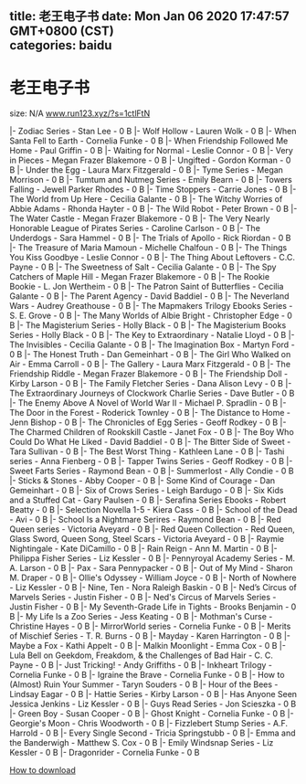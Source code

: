 
title: 老王电子书
date: Mon Jan 06 2020 17:47:57 GMT+0800 (CST)    
categories: baidu
---

# 老王电子书
size: N/A
 www.run123.xyz/?s=1ctlFtN
 
|- Zodiac Series - Stan Lee - 0 B
|- Wolf Hollow - Lauren Wolk - 0 B
|- When Santa Fell to Earth - Cornelia Funke - 0 B
|- When Friendship Followed Me Home - Paul Griffin - 0 B
|- Waiting for Normal  - Leslie Connor - 0 B
|- Very in Pieces - Megan Frazer Blakemore - 0 B
|- Ungifted - Gordon Korman - 0 B
|- Under the Egg - Laura Marx Fitzgerald - 0 B
|- Tyme Series - Megan Morrison - 0 B
|- Tumtum and Nutmeg Series - Emily Bearn - 0 B
|- Towers Falling - Jewell Parker Rhodes - 0 B
|- Time Stoppers - Carrie Jones - 0 B
|- The World from Up Here - Cecilia Galante - 0 B
|- The Witchy Worries of Abbie Adams - Rhonda Hayter - 0 B
|- The Wild Robot - Peter Brown - 0 B
|- The Water Castle - Megan Frazer Blakemore - 0 B
|- The Very Nearly Honorable League of Pirates Series - Caroline Carlson - 0 B
|- The Underdogs - Sara Hammel - 0 B
|- The Trials of Apollo - Rick Riordan - 0 B
|- The Treasure of Maria Mamoun - Michelle Chalfoun - 0 B
|- The Things You Kiss Goodbye - Leslie Connor - 0 B
|- The Thing About Leftovers - C.C. Payne - 0 B
|- The Sweetness of Salt - Cecilia Galante - 0 B
|- The Spy Catchers of Maple Hill - Megan Frazer Blakemore - 0 B
|- The Rookie Bookie - L. Jon Wertheim - 0 B
|- The Patron Saint of Butterflies - Cecilia Galante - 0 B
|- The Parent Agency - David Baddiel - 0 B
|- The Neverland Wars - Audrey Greathouse - 0 B
|- The Mapmakers Trilogy Ebooks Series - S. E. Grove - 0 B
|- The Many Worlds of Albie Bright - Christopher Edge - 0 B
|- The Magisterium Series - Holly Black - 0 B
|- The Magisterium Books Series - Holly Black - 0 B
|- The Key to Extraordinary - Natalie Lloyd - 0 B
|- The Invisibles - Cecilia Galante - 0 B
|- The Imagination Box - Martyn Ford - 0 B
|- The Honest Truth - Dan Gemeinhart - 0 B
|- The Girl Who Walked on Air - Emma Carroll - 0 B
|- The Gallery - Laura Marx Fitzgerald - 0 B
|- The Friendship Riddle - Megan Frazer Blakemore - 0 B
|- The Friendship Doll - Kirby Larson - 0 B
|- The Family Fletcher Series - Dana Alison Levy - 0 B
|- The Extraordinary Journeys of Clockwork Charlie Series - Dave Butler - 0 B
|- The Enemy Above A Novel of World War II - Michael P. Spradlin - 0 B
|- The Door in the Forest - Roderick Townley - 0 B
|- The Distance to Home - Jenn Bishop - 0 B
|- The Chronicles of Egg Series - Geoff Rodkey - 0 B
|- The Charmed Children of Rookskill Castle - Janet Fox - 0 B
|- The Boy Who Could Do What He Liked - David Baddiel - 0 B
|- The Bitter Side of Sweet - Tara Sullivan - 0 B
|- The Best Worst Thing - Kathleen Lane - 0 B
|- Tashi series - Anna Fienberg - 0 B
|- Tapper Twins Series - Geoff Rodkey - 0 B
|- Sweet Farts Series - Raymond Bean - 0 B
|- Summerlost - Ally Condie - 0 B
|- Sticks & Stones - Abby Cooper - 0 B
|- Some Kind of Courage - Dan Gemeinhart - 0 B
|- Six of Crows Series - Leigh Bardugo - 0 B
|- Six Kids and a Stuffed Cat - Gary Paulsen - 0 B
|- Serafina Series Ebooks - Robert Beatty - 0 B
|- Selection Novella 1-5 - Kiera Cass - 0 B
|- School of the Dead - Avi - 0 B
|- School Is a Nightmare Serires - Raymond Bean - 0 B
|- Red Queen series - Victoria Aveyard - 0 B
|- Red Queen Collection - Red Queen, Glass Sword, Queen Song, Steel Scars - Victoria Aveyard - 0 B
|- Raymie Nightingale - Kate DiCamillo - 0 B
|- Rain Reign - Ann M. Martin - 0 B
|- Philippa Fisher Series - Liz Kessler - 0 B
|- Pennyroyal Academy Series - M. A. Larson - 0 B
|- Pax - Sara Pennypacker - 0 B
|- Out of My Mind - Sharon M. Draper - 0 B
|- Ollie's Odyssey - William Joyce - 0 B
|- North of Nowhere - Liz Kessler - 0 B
|- Nine, Ten - Nora Raleigh Baskin - 0 B
|- Ned’s Circus of Marvels Series - Justin Fisher - 0 B
|- Ned's Circus of Marvels Series - Justin Fisher - 0 B
|- My Seventh-Grade Life in Tights - Brooks Benjamin - 0 B
|- My Life Is a Zoo Series - Jess Keating - 0 B
|- Mothman's Curse - Christine Hayes - 0 B
|- MirrorWorld series - Cornelia Funke - 0 B
|- Merits of Mischief Series - T. R. Burns - 0 B
|- Mayday - Karen Harrington - 0 B
|- Maybe a Fox - Kathi Appelt - 0 B
|- Malkin Moonlight - Emma Cox - 0 B
|- Lula Bell on Geekdom, Freakdom, & the Challenges of Bad Hair - C. C. Payne - 0 B
|- Just Tricking! - Andy Griffiths - 0 B
|- Inkheart Trilogy - Cornelia Funke - 0 B
|- Igraine the Brave - Cornelia Funke - 0 B
|- How to (Almost) Ruin Your Summer - Taryn Souders - 0 B
|- Hour of the Bees - Lindsay Eagar - 0 B
|- Hattie Series - Kirby Larson - 0 B
|- Has Anyone Seen Jessica Jenkins - Liz Kessler - 0 B
|- Guys Read Series - Jon Scieszka - 0 B
|- Green Boy - Susan Cooper - 0 B
|- Ghost Knight - Cornelia Funke - 0 B
|- Georgie's Moon - Chris Woodworth - 0 B
|- Fizzlebert Stump Series - A.F. Harrold - 0 B
|- Every Single Second - Tricia Springstubb - 0 B
|- Emma and the Banderwigh - Matthew S. Cox - 0 B
|- Emily Windsnap Series - Liz Kessler - 0 B
|- Dragonrider - Cornelia Funke - 0 B

[How to download](https://bpcam.bemobtrk.com/go/2ceec3aa-1ca2-46d6-b9ff-aaa5c184517c?jno=5517)